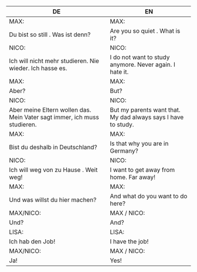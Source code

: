 |DE|EN|
|---|---|
|MAX:|MAX:|
|Du bist so still . Was ist denn?|Are you so quiet . What is it?|
|NICO:|NICO:|
|Ich will nicht mehr studieren. Nie wieder. Ich hasse es.|I do not want to study anymore. Never again. I hate it.|
|MAX:|MAX:|
|Aber?|But?|
|NICO:|NICO:|
|Aber meine Eltern wollen das. Mein Vater sagt immer, ich muss studieren.|But my parents want that. My dad always says I have to study.|
|MAX:|MAX:|
|Bist du deshalb in Deutschland?|Is that why you are in Germany?|
|NICO:|NICO:|
|Ich will weg von zu Hause . Weit weg!|I want to get away from home. Far away!|
|MAX:|MAX:|
|Und was willst du hier machen?|And what do you want to do here?|
|MAX/NICO:|MAX / NICO:|
|Und?|And?|
|LISA:|LISA:|
|Ich hab den Job!|I have the job!|
|MAX/NICO:|MAX / NICO:|
|Ja!|Yes!|
